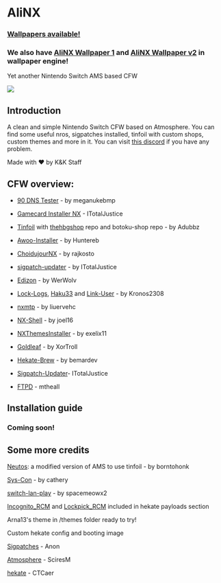 # AliNX

### [Wallpapers available!](https://drive.google.com/file/d/1HkkyCh66BYuMPTTQ3YFDdhp4AxnfizR3/view?usp=sharing)
### We also have [AliNX Wallpaper 1](https://steamcommunity.com/sharedfiles/filedetails/?id=2061338385) and [AliNX Wallpaper v2](https://steamcommunity.com/sharedfiles/filedetails/?id=2061355092) in wallpaper engine!


Yet another Nintendo Switch AMS based CFW

![](https://cdn.discordapp.com/attachments/687755425663549485/699727036587180062/banner1.jpg)

## Introduction

A clean and simple Nintendo Switch CFW based on Atmosphere. You can find some useful nros, sigpatches installed, tinfoil with custom shops, custom themes and more in it.
You can visit [this discord](https://discord.gg/A26DQKw) if you have any problem.

Made with ❤ by K&K Staff




## CFW overview:
  
  
  
  - [90 DNS Tester](https://github.com/meganukebmp/Switch_90DNS_tester) - by meganukebmp
  
  - [Gamecard Installer NX](https://github.com/ITotalJustice/Gamecard-Installer-NX) - ITotalJustice
  
  - [Tinfoil](https://tinfoil.io) with [thehbgshop](https://thehbg.shop/main.html) repo and botoku-shop repo - by Adubbz
  
  - [Awoo-Installer](https://github.com/Huntereb/Awoo-Installer) - by Huntereb
  
  - [ChoidujourNX](https://switchtools.sshnuke.net/) - by rajkosto
  
  - [sigpatch-updater](https://github.com/ITotalJustice/sigpatch-updater) - by ITotalJustice
  
  - [Edizon](https://github.com/WerWolv/EdiZon) - by WerWolv
  
  - [Lock-Logs](https://github.com/StarDustCFW/Lock-Logs), [Haku33](https://github.com/StarDustCFW/Haku33) and [Link-User](https://github.com/StarDustCFW/LinkUser) - by Kronos2308
  
  - [nxmtp](https://github.com/liuervehc/nxmtp) - by liuervehc
  
  - [NX-Shell](https://github.com/joel16/NX-Shell/) - by joel16
  
  - [NXThemesInstaller](https://github.com/exelix11/SwitchThemeInjector/) - by exelix11
  
  - [Goldleaf](https://github.com/XorTroll/Goldleaf) - by XorTroll
  
  - [Hekate-Brew](https://github.com/bemardev/HekateBrew) - by bemardev
  
  - [Sigpatch-Updater](https://github.com/ITotalJustice/sigpatch-updater)- ITotalJustice
 
  - [FTPD](https://github.com/mtheall/ftpd) - mtheall
  



## Installation guide
### Coming soon!



## Some more credits

[Neutos](https://github.com/borntohonk/NEUTOS/tree/0.11.1-NEUTOS): a modified version of AMS to use tinfoil - by borntohonk

[Sys-Con](https://github.com/cathery/sys-con) - by cathery
  
[switch-lan-play](https://github.com/spacemeowx2/switch-lan-play) - by spacemeowx2

[Incognito_RCM](https://github.com/jimzrt/Incognito_RCM) and [Lockpick_RCM](https://github.com/shchmue/Lockpick_RCM) included in hekate payloads section

Arna13's theme in /themes folder ready to try!
  
Custom hekate config and booting image

[Sigpatches](https://gbatemp.net/threads/i-heard-that-you-guys-need-some-sweet-patches-for-atmosphere.521164/) - Anon 

[Atmosphere](https://github.com/Atmosphere-NX/Atmosphere) - SciresM 

[hekate](https://github.com/CTCaer/hekate) - CTCaer 





